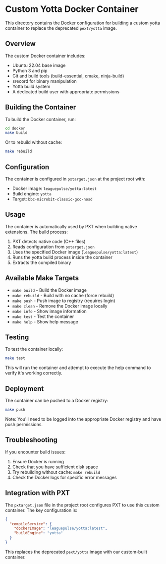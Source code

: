 # Custom Yotta Docker Container

This directory contains the Docker configuration for building a custom yotta container to replace the deprecated `pext/yotta` image.

## Overview

The custom Docker container includes:
- Ubuntu 22.04 base image
- Python 3 and pip
- Git and build tools (build-essential, cmake, ninja-build)
- srecord for binary manipulation
- Yotta build system
- A dedicated build user with appropriate permissions

## Building the Container

To build the Docker container, run:

```bash
cd docker
make build
```

Or to rebuild without cache:

```bash
make rebuild
```

## Configuration

The container is configured in `pxtarget.json` at the project root with:
- Docker image: `leaguepulse/yotta:latest`
- Build engine: `yotta`
- Target: `bbc-microbit-classic-gcc-nosd`

## Usage

The container is automatically used by PXT when building native extensions. The build process:

1. PXT detects native code (C++ files)
2. Reads configuration from `pxtarget.json`
3. Uses the specified Docker image (`leaguepulse/yotta:latest`)
4. Runs the yotta build process inside the container
5. Extracts the compiled binary

## Available Make Targets

- `make build` - Build the Docker image
- `make rebuild` - Build with no cache (force rebuild)
- `make push` - Push image to registry (requires login)
- `make clean` - Remove the Docker image locally
- `make info` - Show image information
- `make test` - Test the container
- `make help` - Show help message

## Testing

To test the container locally:

```bash
make test
```

This will run the container and attempt to execute the help command to verify it's working correctly.

## Deployment

The container can be pushed to a Docker registry:

```bash
make push
```

Note: You'll need to be logged into the appropriate Docker registry and have push permissions.

## Troubleshooting

If you encounter build issues:

1. Ensure Docker is running
2. Check that you have sufficient disk space
3. Try rebuilding without cache: `make rebuild`
4. Check the Docker logs for specific error messages

## Integration with PXT

The `pxtarget.json` file in the project root configures PXT to use this custom container. The key configuration is:

```json
{
  "compileService": {
    "dockerImage": "leaguepulse/yotta:latest",
    "buildEngine": "yotta"
  }
}
```

This replaces the deprecated `pext/yotta` image with our custom-built container.
